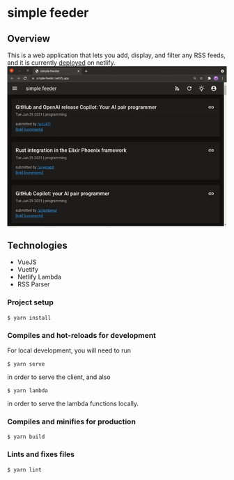 # simple feeder 

## Overview
This is a web application that lets you add, display, and filter any RSS feeds, and it is currently [deployed](https://simple-feeder.netlify.app/) on netlify. 
![simple feeder preview](preview.gif)

## Technologies
- VueJS
- Vuetify
- Netlify Lambda
- RSS Parser
### Project setup

    $ yarn install

### Compiles and hot-reloads for development
For local development, you will need to run

    $ yarn serve

in order to serve the client, and also

    $ yarn lambda

in order to serve the lambda functions locally.
### Compiles and minifies for production

    $ yarn build

### Lints and fixes files

    $ yarn lint
